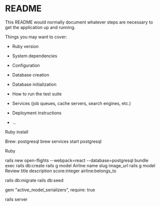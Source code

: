 # README

This README would normally document whatever steps are necessary to get the
application up and running.

Things you may want to cover:

* Ruby version

* System dependencies

* Configuration

* Database creation

* Database initialization

* How to run the test suite

* Services (job queues, cache servers, search engines, etc.)

* Deployment instructions

* ...


Ruby install

Brew:
postgresql
brew services start postgresql

Ruby

rails new open-flights --webpack=react --database=postgresql
bundle exec rails db:create
rails g model Airline name slug image_url
rails g model Review title description score:integer airline:belongs_to

rails db:migrate
rails db:seed

gem "active_model_serializers", require: true

rails server